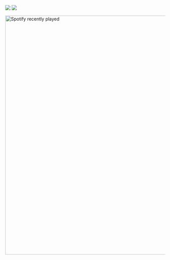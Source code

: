 ![](https://github-readme-stats.vercel.app/api?username=jaugustyn02&theme=dark&hide_border=true&include_all_commits=false&count_private=false)
![](https://github-readme-stats.vercel.app/api/top-langs/?username=jaugustyn02&theme=dark&hide_border=true&include_all_commits=false&count_private=false&layout=compact)

<!-- ![](https://github-readme-streak-stats.herokuapp.com/?user=jaugustyn02&theme=dark&hide_border=true) -->
<a href="https://open.spotify.com/user/UdoPustki">
  <img width=753 src="https://spotify-recently-played-readme.vercel.app/api?user=4pfgqcz1qt88g5r3p6rddtlhk&count=1" alt="Spotify recently played"  />
</a>
